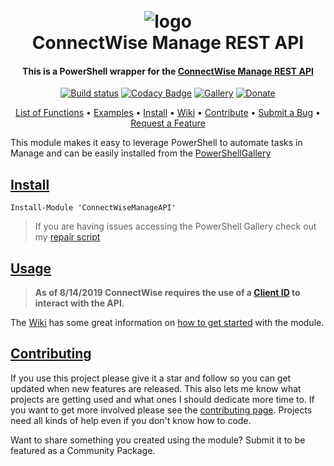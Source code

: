 ﻿<h1 align="center">
  <br>
  <img src=".\Media\Manage-RGB-Horiz-Master.png" alt="logo"></a>
  <br>
  ConnectWise Manage REST API
  <br>
</h1>

<h4 align="center">

This is a PowerShell wrapper for the [ConnectWise Manage REST API](https://developer.connectwise.com/Products/Manage/REST)

</h4>

<div align="center">

[![Build status](https://ci.appveyor.com/api/projects/status/gkmh0h0234s1x7rt?svg=true)](https://ci.appveyor.com/project/christaylorcodes/connectwisemanageapi)
[![Codacy Badge](https://api.codacy.com/project/badge/Grade/8aa3633cda3d41d5baa5e9f595b8124f)](https://www.codacy.com/gh/christaylorcodes/ConnectWiseManageAPI/dashboard?utm_source=github.com&amp;utm_medium=referral&amp;utm_content=christaylorcodes/ConnectWiseManageAPI&amp;utm_campaign=Badge_Grade)
[![Gallery](https://img.shields.io/powershellgallery/v/ConnectWiseManageAPI?label=PS%20Gallery&logo=powershell&logoColor=white)](https://www.powershellgallery.com/packages/ConnectWiseManageAPI)
[![Donate](https://img.shields.io/badge/$-donate-ff69b4.svg?maxAge=2592000&amp;style=flat)](https://github.com/christaylorcodes/GitHub-Template/blob/main/DONATE.md)

</div>

<p align="center">
    <a href="ConnectWiseManageAPI_Functions.md">List of Functions</a> •
    <a href="https://github.com/christaylorcodes/ConnectWiseManageAPI/tree/master/Examples">Examples</a> •
    <a href="#install">Install</a> •
    <a href="https://github.com/christaylorcodes/ConnectWiseManageAPI/wiki">Wiki</a> •
    <a href="CONTRIBUTING.md">Contribute</a> •
    <a href="CONTRIBUTING.md#reporting-bugs">Submit a Bug</a> •
    <a href="CONTRIBUTING.md#suggesting-enhancements">Request a Feature</a>
</p>

This module makes it easy to leverage PowerShell to automate tasks in Manage and can be easily installed from the [PowerShellGallery](https://www.powershellgallery.com/packages/ConnectWiseManageAPI)

## [Install](https://www.powershellgallery.com/packages/ConnectWiseManageAPI)

```
Install-Module 'ConnectWiseManageAPI'
```

>If you are having issues accessing the PowerShell Gallery check out my [repair script](https://github.com/christaylorcodes/Initialize-PSGallery)

## [Usage]((https://github.com/christaylorcodes/ConnectWiseManageAPI/wiki/Getting-Started---Authentication))

> **As of 8/14/2019 ConnectWise requires the use of a [Client ID](https://developer.connectwise.com/ClientID) to interact with the API.**

The [Wiki](https://github.com/christaylorcodes/ConnectWiseManageAPI/wiki) has some great information on [how to get started](https://github.com/christaylorcodes/ConnectWiseManageAPI/wiki/Getting-Started---Authentication) with the module.

## [Contributing](CONTRIBUTING.md)

If you use this project please give it a star and follow so you can get updated when new features are released. This also lets me know what projects are getting used and what ones I should dedicate more time to. If you want to get more involved please see the [contributing page](CONTRIBUTING.md). Projects need all kinds of help even if you don't know how to code.

Want to share something you created using the module? Submit it to be featured as a Community Package.
